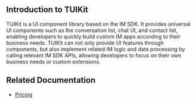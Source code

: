 
## Introduction to TUIKit

TUIKit is a UI component library based on the IM SDK. It provides universal UI components such as the conversation list, chat UI, and contact list, enabling developers to quickly build custom IM apps according to their business needs. TUIKit can not only provide UI features through components, but also implement related IM logic and data processing by calling relevant IM SDK APIs, allowing developers to focus on their own business needs or custom extensions.

## Related Documentation
- [Pricing](https://intl.cloud.tencent.com/zh/document/product/1047/34350)
